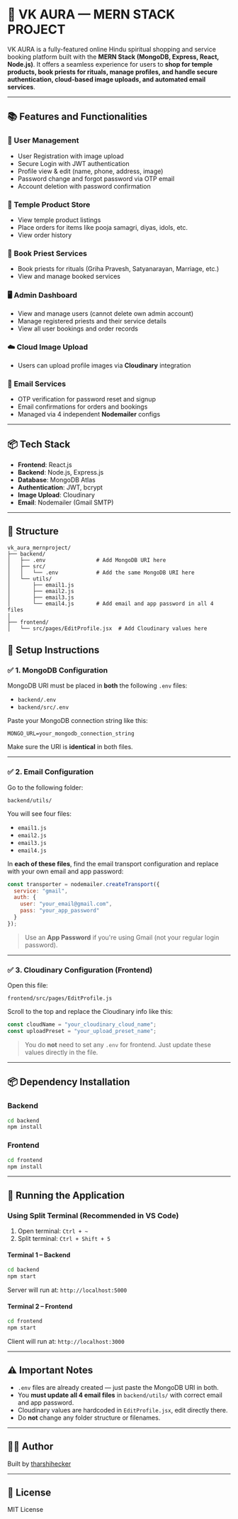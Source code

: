 # 🌸 VK AURA — MERN STACK PROJECT

VK AURA is a fully-featured online Hindu spiritual shopping and service booking platform built with the **MERN Stack (MongoDB, Express, React, Node.js)**. It offers a seamless experience for users to **shop for temple products, book priests for rituals, manage profiles, and handle secure authentication, cloud-based image uploads, and automated email services**.

---


## 📚 Features and Functionalities

### 🔐 User Management  
- User Registration with image upload  
- Secure Login with JWT authentication  
- Profile view & edit (name, phone, address, image)  
- Password change and forgot password via OTP email  
- Account deletion with password confirmation  

### 🛒 Temple Product Store  
- View temple product listings  
- Place orders for items like pooja samagri, diyas, idols, etc.  
- View order history  

### 📖 Book Priest Services  
- Book priests for rituals (Griha Pravesh, Satyanarayan, Marriage, etc.)  
- View and manage booked services  

### 🖥️ Admin Dashboard  
- View and manage users (cannot delete own admin account)  
- Manage registered priests and their service details  
- View all user bookings and order records  

### ☁️ Cloud Image Upload  
- Users can upload profile images via **Cloudinary** integration  

### 📧 Email Services  
- OTP verification for password reset and signup  
- Email confirmations for orders and bookings  
- Managed via 4 independent **Nodemailer** configs  

---

## 📦 Tech Stack

- **Frontend**: React.js  
- **Backend**: Node.js, Express.js  
- **Database**: MongoDB Atlas  
- **Authentication**: JWT, bcrypt  
- **Image Upload**: Cloudinary  
- **Email**: Nodemailer (Gmail SMTP)  

---
## 📁 Structure



```
vk_aura_mernproject/
├── backend/
│   ├── .env                # Add MongoDB URI here
│   ├── src/
│   │   └── .env            # Add the same MongoDB URI here
│   └── utils/
│       ├── email1.js
│       ├── email2.js
│       ├── email3.js
│       └── email4.js       # Add email and app password in all 4 files
│
├── frontend/
│   └── src/pages/EditProfile.jsx  # Add Cloudinary values here
```

## 🔧 Setup Instructions

### ✅ 1. MongoDB Configuration

MongoDB URI must be placed in **both** the following `.env` files:

- `backend/.env`
- `backend/src/.env`

Paste your MongoDB connection string like this:

```env
MONGO_URL=your_mongodb_connection_string
```

Make sure the URI is **identical** in both files.

---

### ✅ 2. Email Configuration

Go to the following folder:

```
backend/utils/
```

You will see four files:

- `email1.js`
- `email2.js`
- `email3.js`
- `email4.js`

In **each of these files**, find the email transport configuration and replace with your own email and app password:

```js
const transporter = nodemailer.createTransport({
  service: "gmail",
  auth: {
    user: "your_email@gmail.com",
    pass: "your_app_password"
  }
});
```

> Use an **App Password** if you're using Gmail (not your regular login password).

---

### ✅ 3. Cloudinary Configuration (Frontend)

Open this file:

```
frontend/src/pages/EditProfile.js
```

Scroll to the top and replace the Cloudinary info like this:

```js
const cloudName = "your_cloudinary_cloud_name";
const uploadPreset = "your_upload_preset_name";
```

> You do **not** need to set any `.env` for frontend. Just update these values directly in the file.

---

## 📦 Dependency Installation

### Backend

```bash
cd backend
npm install
```

### Frontend

```bash
cd frontend
npm install
```

---

## 🚀 Running the Application

### Using Split Terminal (Recommended in VS Code)

1. Open terminal: `Ctrl + ~`
2. Split terminal: `Ctrl + Shift + 5`

#### Terminal 1 – Backend

```bash
cd backend
npm start
```

Server will run at: `http://localhost:5000`

#### Terminal 2 – Frontend

```bash
cd frontend
npm start
```

Client will run at: `http://localhost:3000`



---

## ⚠️ Important Notes

- `.env` files are already created — just paste the MongoDB URI in both.
- You **must update all 4 email files** in `backend/utils/` with correct email and app password.
- Cloudinary values are hardcoded in `EditProfile.jsx`, edit directly there.
- Do **not** change any folder structure or filenames.

---

## 👨‍💻 Author

Built by [tharshihecker](https://github.com/tharshihecker)

---

## 📝 License

MIT License
